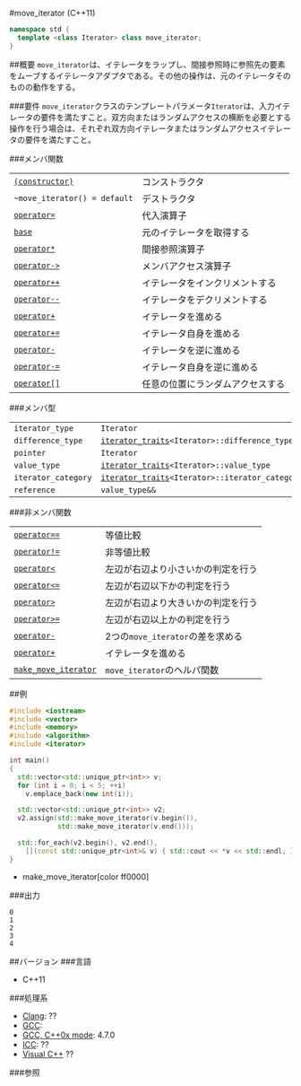#move_iterator (C++11)
```cpp
namespace std {
  template <class Iterator> class move_iterator;
}
```

##概要
`move_iterator`は、イテレータをラップし、間接参照時に参照先の要素をムーブするイテレータアダプタである。その他の操作は、元のイテレータそのものの動作をする。

###要件
`move_iterator`クラスのテンプレートパラメータ`Iterator`は、入力イテレータの要件を満たすこと。双方向またはランダムアクセスの横断を必要とする操作を行う場合は、それぞれ双方向イテレータまたはランダムアクセスイテレータの要件を満たすこと。

###メンバ関数

| | |
|-------------------------------------------------------------------------------------------------------------------|--------------------------------------------------|
| [`(constructor)`](./move_iterator/move_iterator.md) | コンストラクタ |
| `~move_iterator() = default` | デストラクタ |
| [`operator=`](./move_iterator/op_assign.md) | 代入演算子 |
| [`base`](./move_iterator/base.md) | 元のイテレータを取得する |
| [`operator*`](./move_iterator/op_deref.md) | 間接参照演算子 |
| [`operator->`](./move_iterator/op_arrow.md) | メンバアクセス演算子 |
| [`operator++`](./move_iterator/op_increment.md) | イテレータをインクリメントする |
| [`operator--`](./move_iterator/op_decrement.md) | イテレータをデクリメントする |
| [`operator+`](./move_iterator/op_unary_plus.md) | イテレータを進める |
| [`operator+=`](./move_iterator/op_plus_assign.md) | イテレータ自身を進める |
| [`operator-`](./move_iterator/op_unary_minus.md) | イテレータを逆に進める |
| [`operator-=`](./move_iterator/op_minus_assign.md) | イテレータ自身を逆に進める |
| [`operator[]`](./move_iterator/op_at.md) | 任意の位置にランダムアクセスする |

###メンバ型

| | |
|-------------------|--------------------------------------------------------------------------------------------------------------------------------------|
| `iterator_type` | `Iterator` |
| `difference_type` | [`iterator_traits`](/reference/iterator/iterator_traits.md)`<Iterator>::difference_type` |
| `pointer` | `Iterator` |
| `value_type` | [`iterator_traits`](/reference/iterator/iterator_traits.md)`<Iterator>::value_type` |
| `iterator_category` | [`iterator_traits`](/reference/iterator/iterator_traits.md)`<Iterator>::iterator_category` |
| `reference` | `value_type&&` |

###非メンバ関数

| | |
|-----------------------------------------------------------------------------------------------------------------------------|-----------------------------------------------------|
| [`operator==`](./move_iterator/op_equal.md) | 等値比較 |
| [`operator!=`](./move_iterator/op_not_equal.md) | 非等値比較 |
| [`operator<`](./move_iterator/op_less.md) | 左辺が右辺より小さいかの判定を行う |
| [`operator<=`](./move_iterator/op_less_equal.md) | 左辺が右辺以下かの判定を行う |
| [`operator>`](./move_iterator/op_greater.md) | 左辺が右辺より大きいかの判定を行う |
| [`operator>=`](./move_iterator/op_greater_equal.md) | 左辺が右辺以上かの判定を行う |
| [`operator-`](./move_iterator/op_minus.md) | 2つの`move_iterator`の差を求める |
| [`operator+`](./move_iterator/op_plus.md) | イテレータを進める |
| [`make_move_iterator`](./move_iterator/make_move_iterator.md) | `move_iterator`のヘルパ関数 |


##例
```cpp
#include <iostream>
#include <vector>
#include <memory>
#include <algorithm>
#include <iterator>

int main()
{
  std::vector<std::unique_ptr<int>> v;
  for (int i = 0; i < 5; ++i)
    v.emplace_back(new int(i));

  std::vector<std::unique_ptr<int>> v2;
  v2.assign(std::make_move_iterator(v.begin()),
            std::make_move_iterator(v.end()));

  std::for_each(v2.begin(), v2.end(),
    [](const std::unique_ptr<int>& v) { std::cout << *v << std::endl; });
}
```
* make_move_iterator[color ff0000]

###出力
```
0
1
2
3
4
```

##バージョン
###言語
- C++11

###処理系
- [Clang](/implementation.md#clang): ??
- [GCC](/implementation.md#gcc): 
- [GCC, C++0x mode](/implementation.md#gcc): 4.7.0
- [ICC](/implementation.md#icc): ??
- [Visual C++](/implementation.md#visual_cpp) ??


###参照

